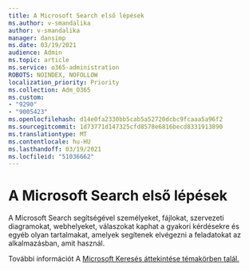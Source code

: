 ```yaml
---
title: A Microsoft Search első lépések
ms.author: v-smandalika
author: v-smandalika
manager: dansimp
ms.date: 03/19/2021
audience: Admin
ms.topic: article
ms.service: o365-administration
ROBOTS: NOINDEX, NOFOLLOW
localization_priority: Priority
ms.collection: Adm_O365
ms.custom:
- "9290"
- "9005423"
ms.openlocfilehash: d14e0fa2330bb5cab5a52720dcbc9fcaaa5a96f2
ms.sourcegitcommit: 1d73771d147325cfd8578e6816becd8331913890
ms.translationtype: MT
ms.contentlocale: hu-HU
ms.lasthandoff: 03/19/2021
ms.locfileid: "51036662"
---
```

# <a name="get-started-with-microsoft-search"></a>A Microsoft Search első lépések

A Microsoft Search segítségével személyeket, fájlokat, szervezeti diagramokat, webhelyeket, válaszokat kaphat a gyakori kérdésekre és egyéb olyan tartalmakat, amelyek segítenek elvégezni a feladatokat az alkalmazásban, amit használ.

További információt A [Microsoft Keresés áttekintése témakörben talál.](https://docs.microsoft.com/microsoftsearch/overview-microsoft-search)